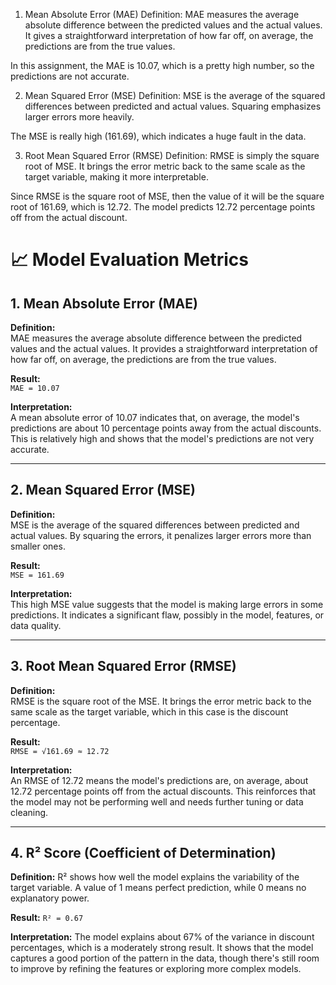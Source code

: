 1. Mean Absolute Error (MAE)
   Definition:
   MAE measures the average absolute difference between the predicted values and the actual values. It gives a straightforward interpretation of how far off, on average, the predictions are from the true values.

In this assignment, the MAE is 10.07, which is a pretty high number, so the predictions are not accurate.

2. Mean Squared Error (MSE)
   Definition:
   MSE is the average of the squared differences between predicted and actual values. Squaring emphasizes larger errors more heavily.

The MSE is really high (161.69), which indicates a huge fault in the data.

3. Root Mean Squared Error (RMSE)
   Definition:
   RMSE is simply the square root of MSE. It brings the error metric back to the same scale as the target variable, making it more interpretable.

Since RMSE is the square root of MSE, then the value of it will be the square root of 161.69, which is 12.72. The model predicts 12.72 percentage points off from the actual discount.

# 📈 Model Evaluation Metrics

## 1. **Mean Absolute Error (MAE)**

**Definition:**  
MAE measures the average absolute difference between the predicted values and the actual values. It provides a straightforward interpretation of how far off, on average, the predictions are from the true values.

**Result:**  
`MAE = 10.07`

**Interpretation:**  
A mean absolute error of 10.07 indicates that, on average, the model's predictions are about 10 percentage points away from the actual discounts. This is relatively high and shows that the model's predictions are not very accurate.

---

## 2. **Mean Squared Error (MSE)**

**Definition:**  
MSE is the average of the squared differences between predicted and actual values. By squaring the errors, it penalizes larger errors more than smaller ones.

**Result:**  
`MSE = 161.69`

**Interpretation:**  
This high MSE value suggests that the model is making large errors in some predictions. It indicates a significant flaw, possibly in the model, features, or data quality.

---

## 3. **Root Mean Squared Error (RMSE)**

**Definition:**  
RMSE is the square root of the MSE. It brings the error metric back to the same scale as the target variable, which in this case is the discount percentage.

**Result:**  
`RMSE = √161.69 ≈ 12.72`

**Interpretation:**  
An RMSE of 12.72 means the model's predictions are, on average, about 12.72 percentage points off from the actual discounts. This reinforces that the model may not be performing well and needs further tuning or data cleaning.

---

## 4. **R² Score (Coefficient of Determination)**

**Definition:**
R² shows how well the model explains the variability of the target variable. A value of 1 means perfect prediction, while 0 means no explanatory power.

**Result:**
`R² = 0.67`

**Interpretation:**
The model explains about 67% of the variance in discount percentages, which is a moderately strong result. It shows that the model captures a good portion of the pattern in the data, though there's still room to improve by refining the features or exploring more complex models.
